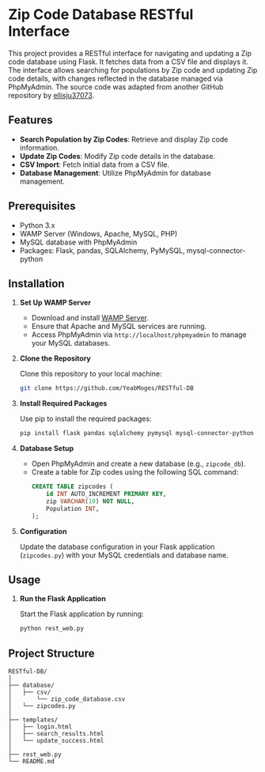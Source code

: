 # Zip Code Database RESTful Interface

This project provides a RESTful interface for navigating and updating a Zip code database using Flask. It fetches data from a CSV file and displays it. The interface allows searching for populations by Zip code and updating Zip code details, with changes reflected in the database managed via PhpMyAdmin. The source code was adapted from another GitHub repository by [ellisju37073](https://github.com/ellisju37073/States).

## Features

- **Search Population by Zip Codes**: Retrieve and display Zip code information.
- **Update Zip Codes**: Modify Zip code details in the database.
- **CSV Import**: Fetch initial data from a CSV file.
- **Database Management**: Utilize PhpMyAdmin for database management.

## Prerequisites

- Python 3.x
- WAMP Server (Windows, Apache, MySQL, PHP)
- MySQL database with PhpMyAdmin
- Packages: Flask, pandas, SQLAlchemy, PyMySQL, mysql-connector-python

## Installation

1. **Set Up WAMP Server**

   - Download and install [WAMP Server](https://sourceforge.net/projects/wampserver/).
   - Ensure that Apache and MySQL services are running.
   - Access PhpMyAdmin via `http://localhost/phpmyadmin` to manage your MySQL databases.

2. **Clone the Repository**

   Clone this repository to your local machine:
   ```bash
   git clone https://github.com/YeabMoges/RESTful-DB
   ```

3. **Install Required Packages**

   Use pip to install the required packages:
   ```bash
   pip install flask pandas sqlalchemy pymysql mysql-connector-python
   ```

4. **Database Setup**

   - Open PhpMyAdmin and create a new database (e.g., `zipcode_db`).
   - Create a table for Zip codes using the following SQL command:
     ```sql
     CREATE TABLE zipcodes (
         id INT AUTO_INCREMENT PRIMARY KEY,
         zip VARCHAR(10) NOT NULL,
         Population INT,
     );
     ```

5. **Configuration**

   Update the database configuration in your Flask application (`zipcodes.py`) with your MySQL credentials and database name.

## Usage

1. **Run the Flask Application**

   Start the Flask application by running:
   ```bash
   python rest_web.py
   ```

## Project Structure

```
RESTful-DB/
│
├── database/
│   ├── csv/
│       └── zip_code_database.csv    
│   └── zipcodes.py
│
├── templates/
│   ├── login.html
│   ├── search_results.html
│   └── update_success.html
│
├── rest_web.py
└── README.md
```

